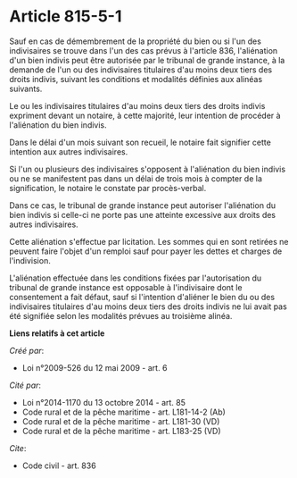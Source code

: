# Article 815-5-1

Sauf en cas de démembrement de la propriété du bien ou si l'un des indivisaires se trouve dans l'un des cas prévus à
l'article 836, l'aliénation d'un bien indivis peut être autorisée par le tribunal de grande instance, à la demande de l'un ou
des indivisaires titulaires d'au moins deux tiers des droits indivis, suivant les conditions et modalités définies aux
alinéas suivants. 

Le ou les indivisaires titulaires d'au moins deux tiers des droits indivis expriment devant un notaire, à cette majorité,
leur intention de procéder à l'aliénation du bien indivis. 

Dans le délai d'un mois suivant son recueil, le notaire fait signifier cette intention aux autres indivisaires. 

Si l'un ou plusieurs des indivisaires s'opposent à l'aliénation du bien indivis ou ne se manifestent pas dans un délai de
trois mois à compter de la signification, le notaire le constate par procès-verbal. 

Dans ce cas, le tribunal de grande instance peut autoriser l'aliénation du bien indivis si celle-ci ne porte pas une atteinte
excessive aux droits des autres indivisaires. 

Cette aliénation s'effectue par licitation. Les sommes qui en sont retirées ne peuvent faire l'objet d'un remploi sauf pour
payer les dettes et charges de l'indivision.

L'aliénation effectuée dans les conditions fixées par l'autorisation du tribunal de grande instance est opposable à
l'indivisaire dont le consentement a fait défaut, sauf si l'intention d'aliéner le bien du ou des indivisaires titulaires
d'au moins deux tiers des droits indivis ne lui avait pas été signifiée selon les modalités prévues au troisième alinéa.

**Liens relatifs à cet article**

_Créé par_:

  - Loi n°2009-526 du 12 mai 2009 - art. 6

_Cité par_:

  - Loi n°2014-1170 du 13 octobre 2014 - art. 85
  - Code rural et de la pêche maritime - art. L181-14-2 (Ab)
  - Code rural et de la pêche maritime - art. L181-30 (VD)
  - Code rural et de la pêche maritime - art. L183-25 (VD)

_Cite_:

  - Code civil - art. 836
